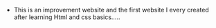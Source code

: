- This is an improvement website and the first website I every created after learning Html and css basics.....
